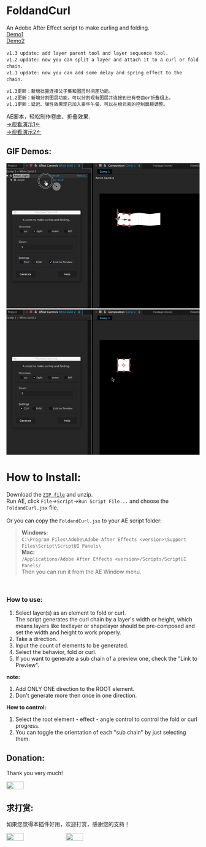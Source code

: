 # FoldandCurl
An Adobe After Effect script to make curling and folding.  
[Demo1](http://www.bilibili.com/video/av8042868/index_1.html)  
[Demo2](http://www.bilibili.com/video/av8042868/index_2.html)  

`v1.3 update: add layer parent tool and layer sequence tool.`  
`v1.2 update: now you can split a layer and attach it to a curl or fold chain.`  
`v1.1 update: now you can add some delay and spring effect to the chain.`  
  
`v1.3更新：新增批量连接父子集和图层时间差功能。`  
`v1.2更新：新增分割图层功能，可以分割现有图层并连接到已有卷曲or折叠组上。`  
`v1.1更新：延迟、弹性效果现已加入豪华午餐，可以在根元素的控制面板调整。`  

AE脚本，轻松制作卷曲、折叠效果.  
[->观看演示1<-](http://www.bilibili.com/video/av8042868/index_2.html)  
[->观看演示2<-](http://www.bilibili.com/video/av8042868/index_2.html)  
## GIF Demos:
![](https://github.com/bigxixi/ReadMe-Resources/blob/master/FoldandCurl/fold_demo.gif)
![](https://github.com/bigxixi/ReadMe-Resources/blob/master/FoldandCurl/curl_demo.gif)  

# How to Install:
Download the [`ZIP file`](https://github.com/bigxixi/FoldandCurl/archive/master.zip) and unzip.</br>
Run AE, click `File`->`Script`->`Run Script File...` and choose the `FoldandCurl.jsx` file.  
</br>
Or you can copy the `FoldandCurl.jsx` to your AE script folder:
>**Windows:**  
>`C:\Program Files\Adobe\Adobe After Effects <version>\Support Files\Script\ScriptUI Panels\`  
>**Mac:**  
>`/Applications/Adobe After Effects <version>/Scripts/ScriptUI Panels/`  
Then you can run it from the AE Window menu.  
</br>

### How to use:  
1. Select layer(s) as an element to fold or curl.  
The script generates the curl chain by a layer's width or height, which means layers like textlayer or shapelayer should be pre-composed and set the width and height to work properly.  
2. Take a direction.  
3. Input the count of elements to be generated.  
4. Select the behavior, fold or curl.    
5. If you want to generate a sub chain of a preview one, check the "Link to Preview".   

**note:**  
 1. Add ONLY ONE direction to the ROOT element.  
 2. Don't generate more then once in one direction.  

**How to control:**  
 1. Select the root element - effect - angle control to control the fold or curl progress.  
 2. You can toggle the orientation of each "sub chain" by just selecting them.  
 
## Donation:
Thank you very much!  

[<img src="http://bigxixi.com/donate/index.hyperesources/paypal.png" width="30%" height="30%">](https://www.paypal.me/bigxixi/)  
## 求打赏:
如果您觉得本插件好用，欢迎打赏，感谢您的支持！  

[<img src="http://bigxixi.com/donate/index.hyperesources/wechat.png" width="30%" height="30%">](http://bigxixi.com/donate)
[<img src="http://bigxixi.com/donate/index.hyperesources/alipay.jpg" width="30%" height="30%">](http://bigxixi.com/donate)  

